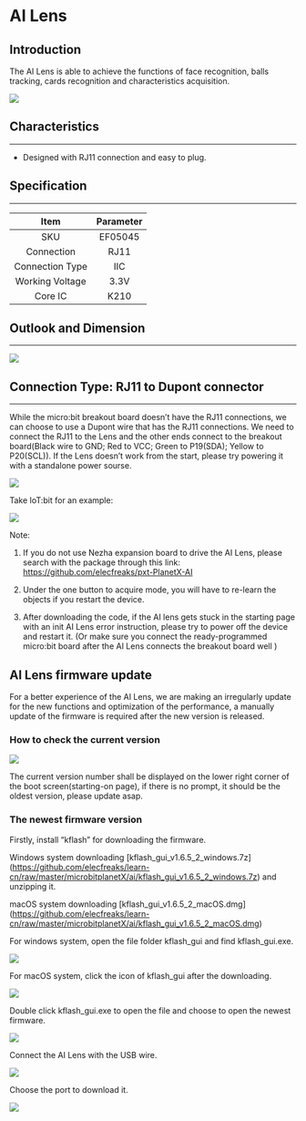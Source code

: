 # AI Lens

## Introduction
The AI Lens is able to achieve the functions of face recognition, balls tracking, cards recognition and characteristics acquisition.

![](./images/05035_01.png)

## Characteristics
---
- Designed with RJ11 connection and easy to plug.
## Specification
---

|      Item       | Parameter |
| :-------------: | :-------: |
|       SKU       |  EF05045  |
|   Connection    |   RJ11    |
| Connection Type |    IIC    |
| Working Voltage |   3.3V    |
|     Core IC     |   K210    |

## Outlook and Dimension
---


![](./images/05035_02.png)


## Connection Type: RJ11 to Dupont connector
---

While the micro:bit breakout board doesn’t have the RJ11 connections, we can choose to use a Dupont wire that has the RJ11 connections. We need to connect the RJ11 to the Lens and the other ends connect to the breakout board(Black wire to GND; Red to VCC; Green to P19(SDA); Yellow to P20(SCL)). If the Lens doesn’t work from the start, please try powering it with a standalone power sourse.

![](./images/05035_03.png)

Take IoT:bit for an example:

![](./images/05035_04.png)

Note:

1.  If you do not use Nezha expansion board to drive the AI Lens, please search with the package through this link: https://github.com/elecfreaks/pxt-PlanetX-AI

2. Under the one button to acquire mode,  you will have to re-learn the objects if you restart the device. 

3. After downloading the code, if the AI lens gets stuck in the starting page with an init AI Lens error instruction, please try to power off the device and restart it. (Or make sure you connect the ready-programmed micro:bit board after the AI Lens connects the breakout board well )




## AI Lens firmware update

For a better experience of the AI Lens, we are making an irregularly update for the new functions and optimization of the performance, a manually update of the firmware is required after the new version is released. 

### How to check the current version

![](./images/AI-gj-05.png)

The current version number shall be displayed on the lower right corner of the boot screen(starting-on page), if there is no prompt, it should be the oldest version, please update asap. 


### The newest firmware version

Firstly, install “kflash” for downloading the firmware.

Windows system downloading [kflash_gui_v1.6.5_2_windows.7z] (https://github.com/elecfreaks/learn-cn/raw/master/microbitplanetX/ai/kflash_gui_v1.6.5_2_windows.7z) and unzipping it. 

macOS system downloading [kflash_gui_v1.6.5_2_macOS.dmg] (https://github.com/elecfreaks/learn-cn/raw/master/microbitplanetX/ai/kflash_gui_v1.6.5_2_macOS.dmg) 

For windows system, open the file folder kflash_gui and find kflash_gui.exe.

![](./images/AI-gj-01.png)

For macOS system, click the icon of kflash_gui after the downloading. 

![](./images/AI-gj-06.png)

Double click kflash_gui.exe to open the file and choose to open the newest firmware.

![](./images/AI-gj-02.png)

Connect the AI Lens with the USB wire. 

![](./images/AI-gj-03.png)

Choose the port to download it. 

![](./images/AI-gj-04.png)





